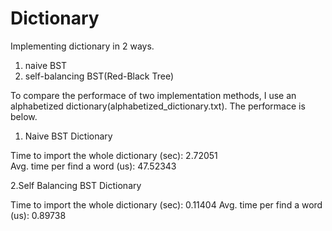 # Dictionary
Implementing dictionary in 2 ways.
1. naive BST
2. self-balancing BST(Red-Black Tree)

To compare the performace of two implementation methods, I use an alphabetized dictionary(alphabetized_dictionary.txt).
The performace is below.

1. Naive BST Dictionary

Time to import the whole dictionary (sec): 2.72051  
Avg. time per find a word (us): 47.52343

2.Self Balancing BST Dictionary

Time to import the whole dictionary (sec): 0.11404
Avg. time per find a word (us): 0.89738
